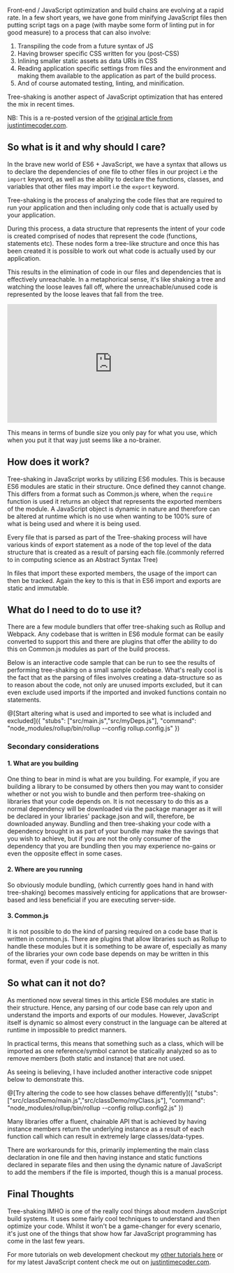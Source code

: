 Front-end / JavaScript optimization and build chains are evolving at a rapid rate.  In a few short years, we have gone from minifying JavaScript files then putting script tags on a page (with maybe some form of linting put in for good measure) to a process that can also involve:

1. Transpiling the code from a future syntax of JS
2. Having browser specific CSS written for you (post-CSS)
3. Inlining smaller static assets as data URIs in CSS
4. Reading application specific settings from files and the environment and making them available to the application as part of the build process.
5. And of course automated testing, linting, and minification.

Tree-shaking is another aspect of JavaScript optimization that has entered the mix in recent times.

NB: This is a re-posted version of the [original article from justintimecoder.com](https://justintimecoder.com/treeshaking-in-javascript-with-rollup/).

## So what is it and why should I care?
In the brave new world of ES6 + JavaScript, we have a syntax that allows us to declare the dependencies of one file to other files in our project i.e the `import` keyword, as well as the ability to declare the functions, classes, and variables that other files may import i.e the `export` keyword.

Tree-shaking is the process of analyzing the code files that are required to run your application and then including only code that is actually used by your application.

During this process, a data structure that represents the intent of your code is created comprised of nodes that represent the code (functions, statements etc).  These nodes form a tree-like structure and once this has been created it is possible to work out what code is actually used by our application.

This results in the elimination of code in our files and dependencies that is effectively unreachable.  In a metaphorical sense, it's like shaking a tree and watching the loose leaves fall off, where the unreachable/unused code is represented by the loose leaves that fall from the tree.

<iframe src="https://giphy.com/embed/OWS35u8VQdccM" width="480" height="271" frameBorder="0" class="giphy-embed" style="margin: 0 auto;" allowFullScreen></iframe>

This means in terms of bundle size you only pay for what you use, which when you put it that way just seems like a no-brainer.
## How does it work?
Tree-shaking in JavaScript works by utilizing ES6 modules.  This is because ES6 modules are static in their structure.  Once defined they cannot change.  This differs from a format such as Common.js where, when the `require` function is used it returns an object that represents the exported members of the module.  A JavaScript object is dynamic in nature and therefore can be altered at runtime which is no use when wanting to be 100% sure of what is being used and where it is being used.

Every file that is parsed as part of the Tree-shaking process will have various kinds of export statement as a node of the top level of the data structure that is created as a result of parsing each file.(commonly referred to in computing science as an Abstract Syntax Tree)

In files that import these exported members, the usage of the import can then be tracked.  Again the key to this is that in ES6 import and exports are static and immutable.

## What do I need to do to use it?
There are a few module bundlers that offer tree-shaking such as Rollup and Webpack.  Any codebase that is written in ES6 module format can be easily converted to support this and there are plugins that offer the ability to do this on Common.js modules as part of the build process.

Below is an interactive code sample that can be run to see the results of performing tree-shaking on a small sample codebase.  What's really cool is the fact that as the parsing of files involves creating a data-structure so as to reason about the code, not only are unused imports excluded, but it can even exclude used imports if the imported and invoked functions contain no statements.

@[Start altering what is used and imported to see what is included and excluded]({ "stubs": ["src/main.js","src/myDeps.js"], "command": "node_modules/rollup/bin/rollup --config rollup.config.js" })


### Secondary considerations

#### 1. What are you building
One thing to bear in mind is what are you building.  For example, if you are building a library to be consumed by others then you may want to consider whether or not you wish to bundle and then perform tree-shaking on libraries that your code depends on.  It is not necessary to do this as a normal dependency will be downloaded via the package manager as it will be declared in your libraries' package.json and will, therefore, be downloaded anyway.  Bundling and then tree-shaking your code with a dependency brought in as part of your bundle may make the savings that you wish to achieve, but if you are not the only consumer of the dependency that you are bundling then you may experience no-gains or even the opposite effect in some cases.

#### 2. Where are you running
So obviously module bundling, (which currently goes hand in hand with tree-shaking) becomes massively enticing for applications that are browser-based and less beneficial if you are executing server-side.

#### 3. Common.js
It is not possible to do the kind of parsing required on a code base that is written in common.js.  There are plugins that allow libraries such as Rollup to handle these modules but it is something to be aware of, especially as many of the libraries your own code base depends on may be written in this format, even if your code is not.

## So what can it not do?
As mentioned now several times in this article ES6 modules are static in their structure.  Hence, any parsing of our code base can rely upon and understand the imports and exports of our modules.  However, JavaScript itself is dynamic so almost every construct in the language can be altered at runtime in impossible to predict manners.

In practical terms, this means that something such as a class, which will be imported as one reference/symbol cannot be statically analyzed so as to remove members (both static and instance) that are not used.

As seeing is believing, I have included another interactive code snippet below to demonstrate this.

@[Try altering the code to see how classes behave differently]({ "stubs": ["src/classDemo/main.js","src/classDemo/myClass.js"], "command": "node_modules/rollup/bin/rollup --config rollup.config2.js" })

Many libraries offer a fluent, chainable API that is achieved by having instance members return the underlying instance as a result of each function call which can result in extremely large classes/data-types.

There are workarounds for this, primarily implementing the main class declaration in one file and then having instance and static functions declared in separate files and then using the dynamic nature of JavaScript to add the members if the file is imported, though this is a manual process.

## Final Thoughts
Tree-shaking IMHO is one of the really cool things about modern JavaScript build systems.  It uses some fairly cool techniques to understand and then optimize your code.  Whilst it won't be a game-changer for every scenario, it's just one of the things that show how far JavaScript programming has come in the last few years.

For more tutorials on web development checkout my [other tutorials here](https://tech.io/users/2139342) or for my latest JavaScript content check me out on [justintimecoder.com](https://justintimecoder.com/tag/javascript/).
